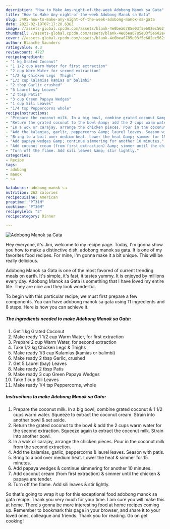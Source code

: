 ```yaml
---
description: "How to Make Any-night-of-the-week Adobong Manok sa Gata"
title: "How to Make Any-night-of-the-week Adobong Manok sa Gata"
slug: 3495-how-to-make-any-night-of-the-week-adobong-manok-sa-gata
date: 2022-02-19T07:17:20.638Z
image: //assets-global.cpcdn.com/assets/blank-4e0bea6785e03f5e602ec562f230caae08da540cada707380b4fe1bbebba43da.png
thumbnail: //assets-global.cpcdn.com/assets/blank-4e0bea6785e03f5e602ec562f230caae08da540cada707380b4fe1bbebba43da.png
cover: //assets-global.cpcdn.com/assets/blank-4e0bea6785e03f5e602ec562f230caae08da540cada707380b4fe1bbebba43da.png
author: Blanche Saunders
ratingvalue: 4.3
reviewcount: 4727
recipeingredient:
- "1 kg Grated Coconut"
- "1 1/2 cup Warm Water for first extraction"
- "2 cup Warm Water for second extraction"
- "1/2 kg Chicken Legs  Thighs"
- "1/3 cup Kalamias kamias or balimbi"
- "2 tbsp Garlic crushed"
- "5 Laurel bay Leaves"
- "2 tbsp Patis"
- "3 cup Green Papaya Wedges"
- "1 cup Sili Leaves"
- "1/4 tsp Peppercorns whole"
recipeinstructions:
- "Prepare the coconut milk. In a big bowl, combine grated coconut &amp; 1 1/2 cups warm water. Squeeze to extract the coconut cream. Strain into another bowl &amp; set aside."
- "Return the grated coconut to the bowl &amp; add the 2 cups warm water for the second extraction. Squeeze again to extract the coconut milk. Strain into another bowl."
- "In a wok or carajay, arrange the chicken pieces. Pour in the coconut milk from the second extraction."
- "Add the kalamias, garlic, peppercorns &amp; laurel leaves. Season with patis."
- "Bring to a boil over medium heat. Lower the heat &amp; simmer for 15 minutes."
- "Add papaya wedges &amp; continue simmering for another 10 minutes."
- "Add coconut cream (from first extraction) &amp; simmer until the chicken &amp; papaya are tender."
- "Turn off the flame. Add sili leaves &amp; stir lightly."
categories:
- Recipe
tags:
- adobong
- manok
- sa

katakunci: adobong manok sa 
nutrition: 262 calories
recipecuisine: American
preptime: "PT31M"
cooktime: "PT30M"
recipeyield: "2"
recipecategory: Dinner

---
```



![Adobong Manok sa Gata](//assets-global.cpcdn.com/assets/blank-4e0bea6785e03f5e602ec562f230caae08da540cada707380b4fe1bbebba43da.png)

Hey everyone, it's Jim, welcome to my recipe page. Today, I'm gonna show you how to make a distinctive dish, adobong manok sa gata. It is one of my favorites food recipes. For mine, I'm gonna make it a bit unique. This will be really delicious.



Adobong Manok sa Gata is one of the most favored of current trending meals on earth. It's simple, it's fast, it tastes yummy. It is enjoyed by millions every day. Adobong Manok sa Gata is something that I have loved my entire life. They are nice and they look wonderful.


To begin with this particular recipe, we must first prepare a few components. You can have adobong manok sa gata using 11 ingredients and 8 steps. Here is how you can achieve it.

<!--inarticleads1-->

##### The ingredients needed to make Adobong Manok sa Gata:

1. Get 1 kg Grated Coconut
1. Make ready 1 1/2 cup Warm Water, for first extraction
1. Prepare 2 cup Warm Water, for second extraction
1. Take 1/2 kg Chicken Legs &amp; Thighs
1. Make ready 1/3 cup Kalamias (kamias or balimbi)
1. Make ready 2 tbsp Garlic, crushed
1. Get 5 Laurel (bay) Leaves
1. Make ready 2 tbsp Patis
1. Make ready 3 cup Green Papaya Wedges
1. Take 1 cup Sili Leaves
1. Make ready 1/4 tsp Peppercorns, whole




<!--inarticleads2-->

##### Instructions to make Adobong Manok sa Gata:

1. Prepare the coconut milk. In a big bowl, combine grated coconut &amp; 1 1/2 cups warm water. Squeeze to extract the coconut cream. Strain into another bowl &amp; set aside.
1. Return the grated coconut to the bowl &amp; add the 2 cups warm water for the second extraction. Squeeze again to extract the coconut milk. Strain into another bowl.
1. In a wok or carajay, arrange the chicken pieces. Pour in the coconut milk from the second extraction.
1. Add the kalamias, garlic, peppercorns &amp; laurel leaves. Season with patis.
1. Bring to a boil over medium heat. Lower the heat &amp; simmer for 15 minutes.
1. Add papaya wedges &amp; continue simmering for another 10 minutes.
1. Add coconut cream (from first extraction) &amp; simmer until the chicken &amp; papaya are tender.
1. Turn off the flame. Add sili leaves &amp; stir lightly.




So that's going to wrap it up for this exceptional food adobong manok sa gata recipe. Thank you very much for your time. I am sure you will make this at home. There's gonna be more interesting food at home recipes coming up. Remember to bookmark this page in your browser, and share it to your loved ones, colleague and friends. Thank you for reading. Go on get cooking!
